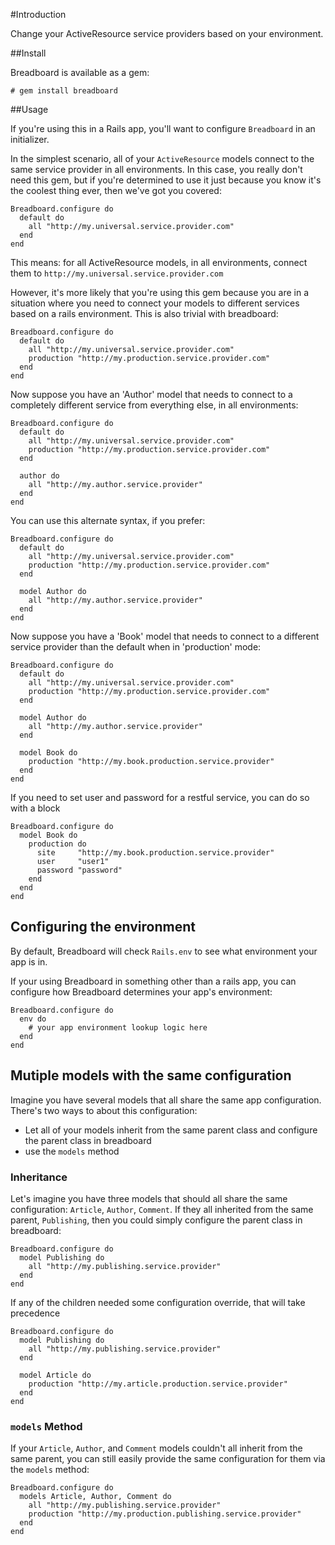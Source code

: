 #Introduction

Change your ActiveResource service providers based on your environment.

##Install

Breadboard is available as a gem: 

    # gem install breadboard

##Usage

If you're using this in a Rails app, you'll want to configure `Breadboard` in an initializer.

In the simplest scenario, all of your `ActiveResource` models connect to the same service provider in all environments. 
In this case, you really don't need this gem, but if you're determined to use it just because you know it's the coolest thing ever, then we've got you covered:

    Breadboard.configure do
      default do
        all "http://my.universal.service.provider.com"
      end
    end

This means: for all ActiveResource models, in all environments, connect them to `http://my.universal.service.provider.com`

However, it's more likely that you're using this gem because you are in a situation where you need to connect your models to different 
services based on a rails environment. This is also trivial with breadboard:

    Breadboard.configure do
      default do
        all "http://my.universal.service.provider.com"
        production "http://my.production.service.provider.com"
      end
    end
 
Now suppose you have an 'Author' model that needs to connect to a completely different service from everything else, in all environments:

    Breadboard.configure do
      default do
        all "http://my.universal.service.provider.com"
        production "http://my.production.service.provider.com"
      end
      
      author do 
        all "http://my.author.service.provider"
      end
    end

You can use this alternate syntax, if you prefer:

    Breadboard.configure do
      default do
        all "http://my.universal.service.provider.com"
        production "http://my.production.service.provider.com"
      end
      
      model Author do 
        all "http://my.author.service.provider"
      end
    end

Now suppose you have a 'Book' model that needs to connect to a different service provider than the default when in 'production' mode:

    Breadboard.configure do
      default do
        all "http://my.universal.service.provider.com"
        production "http://my.production.service.provider.com"
      end
      
      model Author do 
        all "http://my.author.service.provider"
      end

      model Book do
        production "http://my.book.production.service.provider"
      end
    end

If you need to set user and password for a restful service, you can do so with a block

    Breadboard.configure do
      model Book do
        production do
          site     "http://my.book.production.service.provider"
          user     "user1"
          password "password"
        end
      end
    end


## Configuring the environment

By default, Breadboard will check `Rails.env` to see what environment your app is in. 

If your using Breadboard in something other than a rails app, you can configure how Breadboard determines your app's environment:

    Breadboard.configure do
      env do
        # your app environment lookup logic here
      end
    end

## Mutiple models with the same configuration

Imagine you have several models that all share the same app configuration. There's two ways to about this configuration:

- Let all of your models inherit from the same parent class and configure the parent class in breadboard
- use the `models` method

### Inheritance

Let's imagine you have three models that should all share the same configuration: `Article`, `Author`, `Comment`. If they all inherited from the same parent, 
`Publishing`, then you could simply configure the parent class in breadboard:

    Breadboard.configure do
      model Publishing do 
        all "http://my.publishing.service.provider"
      end
    end

If any of the children needed some configuration override, that will take precedence

    Breadboard.configure do
      model Publishing do 
        all "http://my.publishing.service.provider"
      end

      model Article do
        production "http://my.article.production.service.provider"
      end
    end

### `models` Method

If your `Article`, `Author`, and `Comment` models couldn't all inherit from the same parent, you can still easily provide the same configuration for them 
via the `models` method:

    Breadboard.configure do
      models Article, Author, Comment do 
        all "http://my.publishing.service.provider"
        production "http://my.production.publishing.service.provider"
      end
    end
